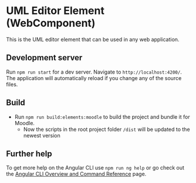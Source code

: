 # UML Editor Element (WebComponent)

This is the UML editor element that can be used in any web application.

## Development server

Run `npm run start` for a dev server. Navigate to `http://localhost:4200/`. The application will automatically reload if you change any of the source files.

## Build

- Run `npm run build:elements:moodle` to build the project and bundle it for Moodle.
  - Now the scripts in the root project folder `/dist` will be updated to the newest version

## Further help

To get more help on the Angular CLI use `npm run ng help` or go check out the [Angular CLI Overview and Command Reference](https://angular.io/cli) page.
